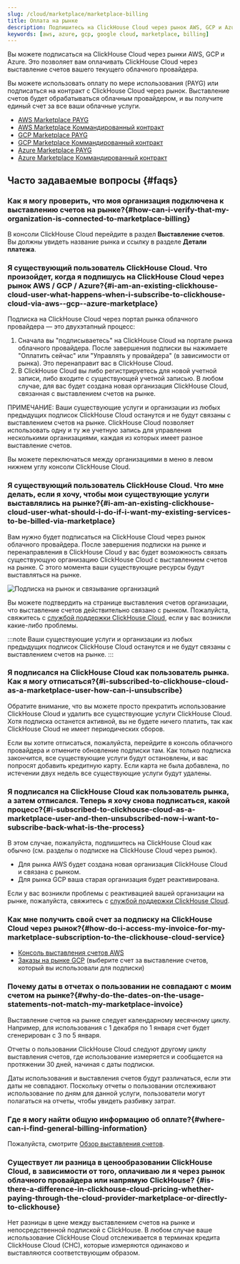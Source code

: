 ```yaml
---
slug: /cloud/marketplace/marketplace-billing
title: Оплата на рынке
description: Подпишитесь на ClickHouse Cloud через рынок AWS, GCP и Azure.
keywords: [aws, azure, gcp, google cloud, marketplace, billing]
---
```


Вы можете подписаться на ClickHouse Cloud через рынки AWS, GCP и Azure. Это позволяет вам оплачивать ClickHouse Cloud через выставление счетов вашего текущего облачного провайдера.

Вы можете использовать оплату по мере использования (PAYG) или подписаться на контракт с ClickHouse Cloud через рынок. Выставление счетов будет обрабатываться облачным провайдером, и вы получите единый счет за все ваши облачные услуги.

- [AWS Marketplace PAYG](/cloud/billing/marketplace/aws-marketplace-payg)
- [AWS Marketplace Коммандированный контракт](/cloud/billing/marketplace/aws-marketplace-committed-contract)
- [GCP Marketplace PAYG](/cloud/billing/marketplace/gcp-marketplace-payg)
- [GCP Marketplace Коммандированный контракт](/cloud/billing/marketplace/gcp-marketplace-committed-contract)
- [Azure Marketplace PAYG](/cloud/billing/marketplace/azure-marketplace-payg)
- [Azure Marketplace Коммандированный контракт](/cloud/billing/marketplace/azure-marketplace-committed-contract)

## Часто задаваемые вопросы {#faqs}

### Как я могу проверить, что моя организация подключена к выставлению счетов на рынке?​ {#how-can-i-verify-that-my-organization-is-connected-to-marketplace-billing}

В консоли ClickHouse Cloud перейдите в раздел **Выставление счетов**. Вы должны увидеть название рынка и ссылку в разделе **Детали платежа**.

### Я существующий пользователь ClickHouse Cloud. Что произойдет, когда я подпишусь на ClickHouse Cloud через рынок AWS / GCP / Azure?​ {#i-am-an-existing-clickhouse-cloud-user-what-happens-when-i-subscribe-to-clickhouse-cloud-via-aws--gcp--azure-marketplace}

Подписка на ClickHouse Cloud через портал рынка облачного провайдера — это двухэтапный процесс:
1. Сначала вы "подписываетесь" на ClickHouse Cloud на портале рынка облачного провайдера. После завершения подписки вы нажимаете "Оплатить сейчас" или "Управлять у провайдера" (в зависимости от рынка). Это перенаправит вас в ClickHouse Cloud.
2. В ClickHouse Cloud вы либо регистрируетесь для новой учетной записи, либо входите с существующей учетной записью. В любом случае, для вас будет создана новая организация ClickHouse Cloud, связанная с выставлением счетов на рынке.

ПРИМЕЧАНИЕ: Ваши существующие услуги и организации из любых предыдущих подписок ClickHouse Cloud останутся и не будут связаны с выставлением счетов на рынке. ClickHouse Cloud позволяет использовать одну и ту же учетную запись для управления несколькими организациями, каждая из которых имеет разное выставление счетов.

Вы можете переключаться между организациями в меню в левом нижнем углу консоли ClickHouse Cloud.

### Я существующий пользователь ClickHouse Cloud. Что мне делать, если я хочу, чтобы мои существующие услуги выставлялись на рынке?​ {#i-am-an-existing-clickhouse-cloud-user-what-should-i-do-if-i-want-my-existing-services-to-be-billed-via-marketplace}

Вам нужно будет подписаться на ClickHouse Cloud через рынок облачного провайдера. После завершения подписки на рынке и перенаправления в ClickHouse Cloud у вас будет возможность связать существующую организацию ClickHouse Cloud с выставлением счетов на рынке. С этого момента ваши существующие ресурсы будут выставляться на рынке.

![Подписка на рынок и связывание организаций](https://github.com/user-attachments/assets/a0939007-320b-4b12-9d6d-fd63bce31864)

Вы можете подтвердить на странице выставления счетов организации, что выставление счетов действительно связано с рынком. Пожалуйста, свяжитесь с [службой поддержки ClickHouse Cloud](https://clickhouse.com/support/program), если у вас возникли какие-либо проблемы.

:::note
Ваши существующие услуги и организации из любых предыдущих подписок ClickHouse Cloud останутся и не будут связаны с выставлением счетов на рынке.
:::

### Я подписался на ClickHouse Cloud как пользователь рынка. Как я могу отписаться?​ {#i-subscribed-to-clickhouse-cloud-as-a-marketplace-user-how-can-i-unsubscribe}

Обратите внимание, что вы можете просто прекратить использование ClickHouse Cloud и удалить все существующие услуги ClickHouse Cloud. Хотя подписка останется активной, вы не будете ничего платить, так как ClickHouse Cloud не имеет периодических сборов.

Если вы хотите отписаться, пожалуйста, перейдите в консоль облачного провайдера и отмените обновление подписки там. Как только подписка закончится, все существующие услуги будут остановлены, и вас попросят добавить кредитную карту. Если карта не была добавлена, по истечении двух недель все существующие услуги будут удалены.

### Я подписался на ClickHouse Cloud как пользователь рынка, а затем отписался. Теперь я хочу снова подписаться, какой процесс?​ {#i-subscribed-to-clickhouse-cloud-as-a-marketplace-user-and-then-unsubscribed-now-i-want-to-subscribe-back-what-is-the-process}

В этом случае, пожалуйста, подпишитесь на ClickHouse Cloud как обычно (см. разделы о подписке на ClickHouse Cloud через рынок).

- Для рынка AWS будет создана новая организация ClickHouse Cloud и связана с рынком.
- Для рынка GCP ваша старая организация будет реактивирована.

Если у вас возникли проблемы с реактивацией вашей организации на рынке, пожалуйста, свяжитесь с [службой поддержки ClickHouse Cloud](https://clickhouse.com/support/program).

### Как мне получить свой счет за подписку на ClickHouse Cloud через рынок?​ {#how-do-i-access-my-invoice-for-my-marketplace-subscription-to-the-clickhouse-cloud-service}

- [Консоль выставления счетов AWS](https://us-east-1.console.aws.amazon.com/billing/home)
- [Заказы на рынке GCP](https://console.cloud.google.com/marketplace/orders) (выберите счет за выставление счетов, который вы использовали для подписки)

### Почему даты в отчетах о пользовании не совпадают с моим счетом на рынке?​ {#why-do-the-dates-on-the-usage-statements-not-match-my-marketplace-invoice}

Выставление счетов на рынке следует календарному месячному циклу. Например, для использования с 1 декабря по 1 января счет будет сгенерирован с 3 по 5 января.

Отчеты о пользовании ClickHouse Cloud следуют другому циклу выставления счетов, где использование измеряется и сообщается на протяжении 30 дней, начиная с даты подписки.

Даты использования и выставления счетов будут различаться, если эти даты не совпадают. Поскольку отчеты о пользовании отслеживают использование по дням для данной услуги, пользователи могут полагаться на отчеты, чтобы увидеть разбивку затрат.

### Где я могу найти общую информацию об оплате?​ {#where-can-i-find-general-billing-information}

Пожалуйста, смотрите [Обзор выставления счетов](/cloud/manage/billing).

### Существует ли разница в ценообразовании ClickHouse Cloud, в зависимости от того, оплачиваю ли я через рынок облачного провайдера или напрямую ClickHouse? {#is-there-a-difference-in-clickhouse-cloud-pricing-whether-paying-through-the-cloud-provider-marketplace-or-directly-to-clickhouse}

Нет разницы в цене между выставлением счетов на рынке и непосредственной подпиской с ClickHouse. В любом случае ваше использование ClickHouse Cloud отслеживается в терминах кредита ClickHouse Cloud (CHC), которые измеряются одинаково и выставляются соответствующим образом.
